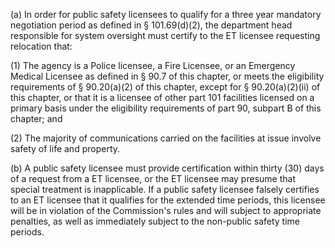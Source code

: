(a) In order for public safety licensees to qualify for a three year mandatory negotiation period as defined in § 101.69(d)(2), the department head responsible for system oversight must certify to the ET licensee requesting relocation that:

(1) The agency is a Police licensee, a Fire Licensee, or an Emergency Medical Licensee as defined in § 90.7 of this chapter, or meets the eligibility requirements of § 90.20(a)(2) of this chapter, except for § 90.20(a)(2)(ii) of this chapter, or that it is a licensee of other part 101 facilities licensed on a primary basis under the eligibility requirements of part 90, subpart B of this chapter; and

(2) The majority of communications carried on the facilities at issue involve safety of life and property.

(b) A public safety licensee must provide certification within thirty (30) days of a request from a ET licensee, or the ET licensee may presume that special treatment is inapplicable. If a public safety licensee falsely certifies to an ET licensee that it qualifies for the extended time periods, this licensee will be in violation of the Commission's rules and will subject to appropriate penalties, as well as immediately subject to the non-public safety time periods.

